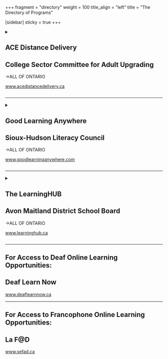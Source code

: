 +++
fragment = "directory"
weight = 100
title_align = "left"
title = "The Directory of Programs"


[sidebar]
  sticky = true
+++

<details>  
<summary>  
  
## ACE Distance Delivery  
## College Sector Committee for Adult Upgrading  
→ALL OF ONTARIO  
  
www.acedistancedelivery.ca  
  
</summary>  
  
#### What:  
Academic upgrading (grade 12 equivalent) courses are offered online through Ontario’s public colleges  
**Courses include**  
- Communications (English)  
- Apprenticeship math   
- Business math   
- Core math   
- Technical math   
- Biology   
- Chemistry   
- Physics  
- Other courses available  
- Self Management - Self Direction   
- Computer Fundamentals   
- Numeracy Support  
- Writing Support  
- Reading Support  
- Communications Support (read/write)  
- Learn to Learn Orientation course (required for all incoming learners)   
#### Who:  
Ontario residents, 19+ years  
Proficient in the English language – based on skills assessments at entry  
Not on an International Study Visa  
#### When:  
Free intakes are offered in January, March, April, June, September and November for those who have completed Learn to Learn and met the entry standard required for ACE courses  
Assessments and Learn to Learn are available weekly throughout most of the year  
#### Where:  
All courses are offered online  
#### Ask For:  
General Inquiries  
info@cscau.com  
  
</details>  
  
* * * * *  
  
<details>  
<summary>  
  
## Good Learning Anywhere  
## Sioux-Hudson Literacy Council  
→ALL OF ONTARIO  
  
www.goodlearninganywhere.com  
  
</summary>  
  
#### What:  
- Good Learning Anywhere is the award winning Aboriginal Lead for the MLITSD funded e-Channel program  
- It provides access to online learning at no charge. Content is designed for adults who strive to improve their computer, reading, writing, math, or Essential Skills to improve their quality of life at home, at work and in the community  
- Focus on providing a culturally supportive online environment for Aboriginal individuals, communities, and groups  
#### Who:  
Adults (19+ years), residents of Ontario, and must have access to a computer with internet connection.  
#### When:  
- Check out our course catalogue available online for course descriptions and dates  
- LIVE online instructor-led classes are available Monday ‒ Friday  
- Independent and short courses are available anytime  
#### Where:  
All courses are offered online
www.goodlearninganywhere.com  
#### Ask For:  
Register online or contact us  
for more information  
info@siouxhudsonliteracy.com  
1 (866) 550-0697, Option 1  
  
</details>  
  
* * * * *  
  
<details>  
<summary>  
  
## The LearningHUB  
## Avon Maitland District School Board  
→ALL OF ONTARIO  
  
www.learninghub.ca  
  
</summary>  
  
#### What:  
Online upgrading and preparation for:  
- Employment and soft skills  
- Entry into Postsecondary Education, ACE or apprenticeship   
- Secondary School credit courses or preparation for highschool equivalency  
- Digital Technology skills  
- Personal management skills   
#### Who:  
Adults in Ontario (19+ years)  
#### When:  
Anytime Learning ‒ 24 hours/day,
7 days/week year round  
Live Classes ‒ on a scheduled basis October ‒ May  
#### Where:  
Online upgrading can be accessed any
time of the day with a computer and Internet access  
To register, visit www.learninghub.ca  
#### Ask For:  
LearningHUB General Inquiries  
info.learninghub@ed.amdsb.ca   
or 1 (844) 470-7877  
</details>  
  
* * * * *  
  
  
## For Access to Deaf Online Learning Opportunities:  
## Deaf Learn Now  
  
www.deaflearnnow.ca  
  
  
* * * * *  
  
  
## For Access to Francophone Online Learning Opportunities:  
## La F@D  
  
www.sefad.ca  

